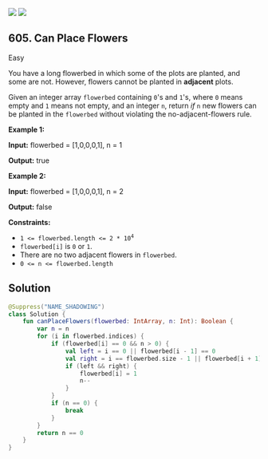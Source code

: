 [![](https://img.shields.io/github/stars/javadev/LeetCode-in-Kotlin?label=Stars&style=flat-square)](https://github.com/javadev/LeetCode-in-Kotlin)
[![](https://img.shields.io/github/forks/javadev/LeetCode-in-Kotlin?label=Fork%20me%20on%20GitHub%20&style=flat-square)](https://github.com/javadev/LeetCode-in-Kotlin/fork)

## 605\. Can Place Flowers

Easy

You have a long flowerbed in which some of the plots are planted, and some are not. However, flowers cannot be planted in **adjacent** plots.

Given an integer array `flowerbed` containing `0`'s and `1`'s, where `0` means empty and `1` means not empty, and an integer `n`, return _if_ `n` new flowers can be planted in the `flowerbed` without violating the no-adjacent-flowers rule.

**Example 1:**

**Input:** flowerbed = [1,0,0,0,1], n = 1

**Output:** true

**Example 2:**

**Input:** flowerbed = [1,0,0,0,1], n = 2

**Output:** false

**Constraints:**

*   <code>1 <= flowerbed.length <= 2 * 10<sup>4</sup></code>
*   `flowerbed[i]` is `0` or `1`.
*   There are no two adjacent flowers in `flowerbed`.
*   `0 <= n <= flowerbed.length`

## Solution

```kotlin
@Suppress("NAME_SHADOWING")
class Solution {
    fun canPlaceFlowers(flowerbed: IntArray, n: Int): Boolean {
        var n = n
        for (i in flowerbed.indices) {
            if (flowerbed[i] == 0 && n > 0) {
                val left = i == 0 || flowerbed[i - 1] == 0
                val right = i == flowerbed.size - 1 || flowerbed[i + 1] == 0
                if (left && right) {
                    flowerbed[i] = 1
                    n--
                }
            }
            if (n == 0) {
                break
            }
        }
        return n == 0
    }
}
```